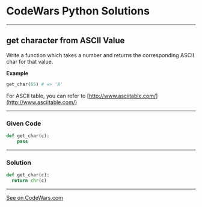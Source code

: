 # CodeWars Python Solutions

---

## get character from ASCII Value

Write a function which takes a number and returns the corresponding ASCII char for that value.

**Example**

```python
get_char(65) # => 'A'
```

For ASCII table, you can refer to [http://www.asciitable.com/](http://www.asciitable.com/)


---

### Given Code


```python
def get_char(c):
    pass
```

---

### Solution


```python
def get_char(c):
  return chr(c)
```

---


[See on CodeWars.com](https://www.codewars.com/kata/55ad04714f0b468e8200001c/)
